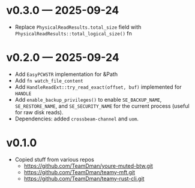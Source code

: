 # v0.3.0 — 2025-09-24

- Replace `PhysicalReadResults.total_size` field with `PhysicalReadResults::total_logical_size()` fn

# v0.2.0 — 2025-09-24

- Add `EasyPCWSTR` implementation for &Path
- Add `fn watch_file_content`
- Add `HandleReadExt::try_read_exact(offset, buf)` implemented for `HANDLE`
- Add `enable_backup_privileges()` to enable `SE_BACKUP_NAME`, `SE_RESTORE_NAME`, and `SE_SECURITY_NAME` for the current process (useful for raw disk reads).
- Dependencies: added `crossbeam-channel` and `uom`.

# v0.1.0

- Copied stuff from various repos
    - https://github.com/TeamDman/youre-muted-btw.git
    - https://github.com/TeamDman/teamy-mft.git
    - https://github.com/TeamDman/teamy-rust-cli.git